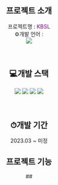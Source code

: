 <h2 align="center"> 프로젝트 소개 </h2>
<div align="center">
  <span>프로젝트명 : </span><span style="color:purple">KBSL</span>
  <br/>
  <span>⚙️개발 언어 : </span>
<!--   <span>TypeScript</span> -->
  <div style="vertical-align: middle"><img src="https://img.shields.io/badge/TypeScript-3178C6?style=for-the-badge&logo=TypeScript&logoColor=white"></div>
<!--   <img src="https://img.shields.io/badge/TypeScript-3178C6?style=for-the-badge&logo=TypeScript&logoColor=white" style="vertical-align: middle">
  <img src="https://img.shields.io/badge/TypeScript-3178C6?style=for-the-badge&logo=TypeScript&logoColor=white" style="vertical-align: text-bottom;"> -->
  
</div>
<br/>
<br/>

<h2 align="center">💻개발 스택</h2>
<div align="center">
  <img src="https://img.shields.io/badge/React-61DAFB?style=for-the-badge&logo=React&logoColor=black">
  <img src="https://img.shields.io/badge/Next.js-333333?style=for-the-badge&logo=Next.js&logoColor=white">
  <img src="https://img.shields.io/badge/TailwindCss-06B6D4?style=for-the-badge&logo=TailwindCss&logoColor=black">
  <img src="https://img.shields.io/badge/MobX-FF9955?style=for-the-badge&logo=MobX&logoColor=black">
<!--   <img src="https://img.shields.io/badge/Yup-61DAFB?style=for-the-badge&logo=Yup&logoColor=black">
  <img src="https://img.shields.io/badge/Formik-61DAFB?style=for-the-badge&logo=Formik&logoColor=black"> -->
  
<!--   <span>React</span> -->
<!--   <span>Next.js</span>
  <br/>
  <span>TailWind Css</span>
  <br/>
  <span>MobX</span>
  <br/>
  <span>Yup</span>
  <br/>
  <span>Formik</span> -->
</div>

<br/>
<br/>

<h2 align="center">⏱개발 기간</h2>
<div align="center">
  <span>2023.03 ~ 미정</span>
  <br/>
</div>

<h2 align="center">프로젝트 기능</h2>
<div align="center">
  <span>##</span>
  <br/>
</div>


